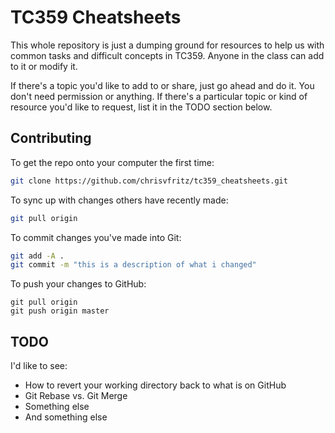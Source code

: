 # TC359 Cheatsheets

This whole repository is just a dumping ground for resources to help us with common tasks and difficult concepts in TC359. Anyone in the class can add to it or modify it.

If there's a topic you'd like to add to or share, just go ahead and do it. You don't need permission or anything. If there's a particular topic or kind of resource you'd like to request, list it in the TODO section below.

## Contributing

To get the repo onto your computer the first time:

``` bash
git clone https://github.com/chrisvfritz/tc359_cheatsheets.git
```

To sync up with changes others have recently made:

``` bash
git pull origin
```

To commit changes you've made into Git:

``` bash
git add -A .
git commit -m "this is a description of what i changed"
```

To push your changes to GitHub:

```
git pull origin
git push origin master
```

## TODO

I'd like to see:
- How to revert your working directory back to what is on GitHub
- Git Rebase vs. Git Merge
- Something else
- And something else